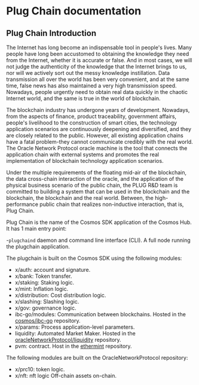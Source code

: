 # Plug Chain documentation

## Plug Chain Introduction

The Internet has long become an indispensable tool in people's lives. Many people have long been accustomed to obtaining the knowledge they need from the Internet, whether it is accurate or false. And in most cases, we will not judge the authenticity of the knowledge that the Internet brings to us, nor will we actively sort out the messy knowledge instillation. Data transmission all over the world has been very convenient, and at the same time, false news has also maintained a very high transmission speed. Nowadays, people urgently need to obtain real data quickly in the chaotic Internet world, and the same is true in the world of blockchain.

The blockchain industry has undergone years of development. Nowadays, from the aspects of finance, product traceability, government affairs, people's livelihood to the construction of smart cities, the technology application scenarios are continuously deepening and diversified, and they are closely related to the public. However, all existing application chains have a fatal problem-they cannot communicate credibly with the real world. The Oracle Network Protocol oracle machine is the tool that connects the application chain with external systems and promotes the real implementation of blockchain technology application scenarios.

Under the multiple requirements of the floating mid-air of the blockchain, the data cross-chain interaction of the oracle, and the application of the physical business scenario of the public chain, the PLUG R&D team is committed to building a system that can be used in the blockchain and the blockchain, the blockchain and the real world. Between, the high-performance public chain that realizes non-inductive interaction, that is, Plug Chain.

Plug Chain is the name of the Cosmos SDK application of the Cosmos Hub. It has 1 main entry point:

-`plugchaind` daemon and command line interface (CLI). A full node running the plugchain application.

The plugchain is built on the Cosmos SDK using the following modules:

- x/auth: account and signature.
- x/bank: Token transfer.
- x/staking: Staking logic.
- x/mint: Inflation logic.
- x/distribution: Cost distribution logic.
- x/slashing: Slashing logic.
- x/gov: governance logic.
- ibc-go/modules: Communication between blockchains. Hosted in the [cosmos/ibc-go](https://github.com/cosmos/ibc-go) repository.
- x/params: Process application-level parameters.
- liquidity:  Automated Market Maker. Hosted in the [oracleNetworkProtocol/liquidity](https://github.com/oracleNetworkProtocol/liquidity) repository.
- pvm: contract. Host in the [ethermint](https://github.com/oracleNetworkProtocol/ethermint) repository.

The following modules are built on the OracleNetworkProtocol repository:

- x/prc10: token logic.
- x/nft: nft logic Off-chain assets on-chain.